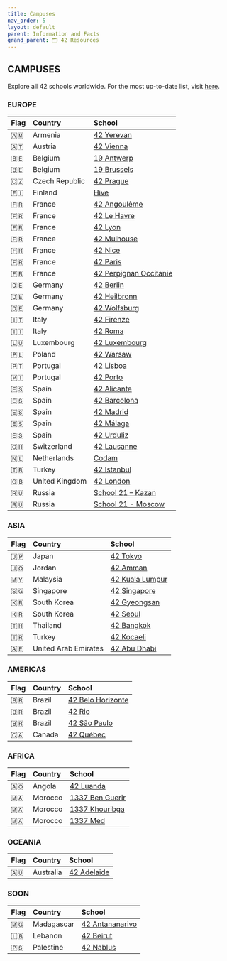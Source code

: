 ```yaml
---
title: Campuses
nav_order: 5
layout: default
parent: Information and Facts
grand_parent: 🗂️ 42 Resources
---
```


## **CAMPUSES**

Explore all 42 schools worldwide. For the most up-to-date list, visit [here](https://www.42network.org/42-schools).

### **EUROPE**

| Flag | Country | School |
| :--- | :------ | :----- |
| 🇦🇲 | Armenia | [42 Yerevan](https://42yerevan.am) |
| 🇦🇹 | Austria | [42 Vienna](https://www.42vienna.com) |
| 🇧🇪 | Belgium | [19 Antwerp](https://campus19.be) |
| 🇧🇪 | Belgium | [19 Brussels](https://campus19.be) |
| 🇨🇿 | Czech Republic | [42 Prague](https://www.42prague.com) |
| 🇫🇮 | Finland | [Hive](https://www.hive.fi/en) |
| 🇫🇷 | France | [42 Angoulême](https://42angouleme.fr) |
| 🇫🇷 | France | [42 Le Havre](https://www.42lehavre.fr) |
| 🇫🇷 | France | [42 Lyon](https://42lyon.fr) |
| 🇫🇷 | France | [42 Mulhouse](https://www.42mulhouse.fr) |
| 🇫🇷 | France | [42 Nice](https://www.42nice.fr) |
| 🇫🇷 | France | [42 Paris](https://42.fr) |
| 🇫🇷 | France | [42 Perpignan Occitanie](https://42perpignan.fr) |
| 🇩🇪  | Germany | [42 Berlin](https://42berlin.de) |
| 🇩🇪  | Germany | [42 Heilbronn](https://www.42heilbronn.de) |
| 🇩🇪  | Germany | [42 Wolfsburg](https://42wolfsburg.de) |
| 🇮🇹  | Italy | [42 Firenze](https://42firenze.it) |
| 🇮🇹  | Italy | [42 Roma](https://42roma.it) |
| 🇱🇺  | Luxembourg | [42 Luxembourg](https://42luxembourg.lu) |
| 🇵🇱  | Poland | [42 Warsaw](https://42warsaw.pl) |
| 🇵🇹  | Portugal | [42 Lisboa](https://www.42lisboa.com) |
| 🇵🇹  | Portugal | [42 Porto](https://www.42porto.com) |
| 🇪🇸  | Spain | [42 Alicante](https://www.42alicante.com) |
| 🇪🇸  | Spain | [42 Barcelona](https://www.42barcelona.com) |
| 🇪🇸  | Spain | [42 Madrid](https://www.42madrid.com) |
| 🇪🇸  | Spain | [42 Málaga](https://www.42malaga.com) |
| 🇪🇸  | Spain | [42 Urduliz](https://www.42urduliz.com) |
| 🇨🇭  | Switzerland | [42 Lausanne](https://42lausanne.ch) |
| 🇳🇱  | Netherlands | [Codam](https://www.codam.nl) |
| 🇹🇷  | Turkey | [42 Istanbul](https://42istanbul.com.tr) |
| 🇬🇧  | United Kingdom | [42 London](https://42london.com) |
| 🇷🇺  | Russia | [School 21 – Kazan](https://21-school.ru) |
| 🇷🇺  | Russia | [School 21 - Moscow](https://21-school.ru) |

### **ASIA**

| Flag | Country | School |
| :--- | :------ | :----- |
| 🇯🇵 | Japan | [42 Tokyo](https://42tokyo.jp) |
| 🇯🇴 | Jordan | [42 Amman](https://www.42network.org/campuses/42-amman) |
| 🇲🇾 | Malaysia | [42 Kuala Lumpur](https://42kl.edu.my) |
| 🇸🇬 | Singapore | [42 Singapore](https://www.42singapore.sg) |
| 🇰🇷 | South Korea | [42 Gyeongsan](https://42gyeongsan.kr) |
| 🇰🇷 | South Korea | [42 Seoul](https://42seoul.kr) |
| 🇹🇭 | Thailand | [42 Bangkok](https://www.42bangkok.com) |
| 🇹🇷 | Turkey | [42 Kocaeli](https://42kocaeli.com.tr) |
| 🇦🇪 | United Arab Emirates | [42 Abu Dhabi](https://42abudhabi.ae) |

### **AMERICAS**

| Flag | Country | School |
| :--- | :------ | :----- |
| 🇧🇷 | Brazil | [42 Belo Horizonte](https://www.42bh.org.br) |
| 🇧🇷 | Brazil | [42 Rio](https://42.rio) |
| 🇧🇷 | Brazil | [42 São Paulo](https://www.42sp.org.br) |
| 🇨🇦 | Canada | [42 Québec](https://42quebec.com) |

### **AFRICA**

| Flag | Country | School |
| :--- | :------ | :----- |
| 🇦🇴 | Angola | [42 Luanda](www.42luanda.com) |
| 🇲🇦 | Morocco | [1337 Ben Guerir](https://1337.ma/en/campuses) |
| 🇲🇦 | Morocco | [1337 Khouribga](https://1337.ma/en/campuses) |
| 🇲🇦 | Morocco | [1337 Med](https://1337.ma/en/campuses) |

### **OCEANIA**

| Flag | Country | School |
| :--- | :------ | :----- |
| 🇦🇺 | Australia | [42 Adelaide](https://www.42adel.org.au) |

### **SOON**

| Flag | Country | School |
| :--- | :------ | :----- |
| 🇲🇬 | Madagascar | [42 Antananarivo](https://www.42network.org/campuses/42-antananarivo) |
| 🇱🇧 | Lebanon | [42 Beirut](https://www.42network.org/campuses/42-beirut) |
| 🇵🇸 | Palestine | [42 Nablus](https://www.42network.org/campuses/42-nablus) |